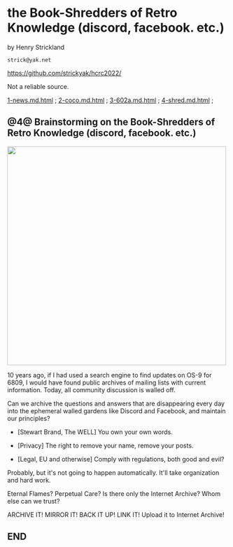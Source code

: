 # the Book-Shredders of Retro Knowledge (discord, facebook. etc.)

by Henry Strickland

`strick@yak.net`

https://github.com/strickyak/hcrc2022/

Not a reliable source.

[1-news.md.html](1-news.md.html) ;
[2-coco.md.html](2-coco.md.html) ;
[3-602a.md.html](3-602a.md.html) ;
[4-shred.md.html](4-shred.md.html) ;


## @4@ Brainstorming on the Book-Shredders of Retro Knowledge (discord, facebook. etc.)

<img src="wood-chipper.jpg" width="500" />

10 years ago, if I had used a search engine to find updates on
OS-9 for 6809, I would have found public archives of mailing lists
with current information.   Today, all community discussion is walled off.

Can we archive the questions and answers that are disappearing
every day into the ephemeral walled gardens like Discord and Facebook,
and maintain our principles?

* [Stewart Brand, The WELL] You own your own words.

* [Privacy] The right to remove your name, remove your posts.

* [Legal, EU and otherwise] Comply with regulations, both good and evil?

Probably, but it's not going to happen automatically.
It'll take organization and hard work.

Eternal Flames? Perpetual Care? Is there only the Internet Archive?
Whom else can we trust?

ARCHIVE IT!  MIRROR IT!  BACK IT UP!  LINK IT!  Upload it to Internet Archive!

## END
